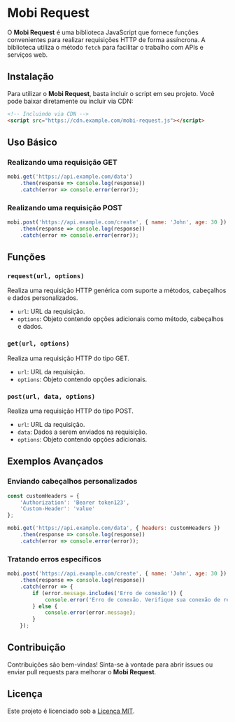 # Mobi Request

O **Mobi Request** é uma biblioteca JavaScript que fornece funções convenientes para realizar requisições HTTP de forma assíncrona. A biblioteca utiliza o método `fetch` para facilitar o trabalho com APIs e serviços web.

## Instalação

Para utilizar o **Mobi Request**, basta incluir o script em seu projeto. Você pode baixar diretamente ou incluir via CDN:

```html
<!-- Incluindo via CDN -->
<script src="https://cdn.example.com/mobi-request.js"></script>
```

## Uso Básico

### Realizando uma requisição GET

```javascript
mobi.get('https://api.example.com/data')
    .then(response => console.log(response))
    .catch(error => console.error(error));
```

### Realizando uma requisição POST

```javascript
mobi.post('https://api.example.com/create', { name: 'John', age: 30 })
    .then(response => console.log(response))
    .catch(error => console.error(error));
```

## Funções

### `request(url, options)`

Realiza uma requisição HTTP genérica com suporte a métodos, cabeçalhos e dados personalizados.

- `url`: URL da requisição.
- `options`: Objeto contendo opções adicionais como método, cabeçalhos e dados.

### `get(url, options)`

Realiza uma requisição HTTP do tipo GET.

- `url`: URL da requisição.
- `options`: Objeto contendo opções adicionais.

### `post(url, data, options)`

Realiza uma requisição HTTP do tipo POST.

- `url`: URL da requisição.
- `data`: Dados a serem enviados na requisição.
- `options`: Objeto contendo opções adicionais.

## Exemplos Avançados

### Enviando cabeçalhos personalizados

```javascript
const customHeaders = {
    'Authorization': 'Bearer token123',
    'Custom-Header': 'value'
};

mobi.get('https://api.example.com/data', { headers: customHeaders })
    .then(response => console.log(response))
    .catch(error => console.error(error));
```

### Tratando erros específicos

```javascript
mobi.post('https://api.example.com/create', { name: 'John', age: 30 })
    .then(response => console.log(response))
    .catch(error => {
        if (error.message.includes('Erro de conexão')) {
            console.error('Erro de conexão. Verifique sua conexão de rede.');
        } else {
            console.error(error.message);
        }
    });
```

## Contribuição

Contribuições são bem-vindas! Sinta-se à vontade para abrir issues ou enviar pull requests para melhorar o **Mobi Request**.

## Licença

Este projeto é licenciado sob a [Licença MIT](LICENSE).

